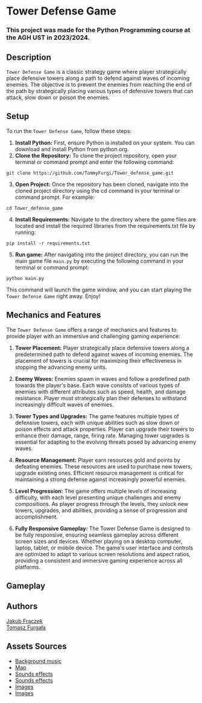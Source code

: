 # Tower Defense Game

<h3>This project was made for the Python Programming course at the AGH UST in 2023/2024.</h3>

## Description

`Tower Defense Game` is a classic strategy game where player strategically place defensive towers along a path to defend against waves of incoming enemies. The objective is to prevent the enemies from reaching the end of the path by strategically placing various types of defensive towers that can attack, slow down or poison the enemies.

## Setup

To run the `Tower Defense Game`, follow these steps:

1. **Install Python:** First, ensure Python is installed on your system. You can download and install Python from python.org.
2. **Clone the Repository:** To clone the project repository, open your terminal or command prompt and enter the following command:
```
git clone https://github.com/TommyFurgi/Tower_defense_game.git
```
3. **Open Project:** Once the repository has been cloned, navigate into the cloned project directory using the cd command in your terminal or command prompt. For example:
```
cd Tower_defense_game
```
4. **Install Requirements:** Navigate to the directory where the game files are located and install the required libraries from the requirements.txt file by running:
```
pip install -r requirements.txt
```
5. **Run game:** After navigating into the project directory, you can run the main game file `main.py` by executing the following command in your terminal or command prompt:
```
python main.py
```

This command will launch the game window, and you can start playing the `Tower Defense Game` right away. Enjoy!


## Mechanics and Features

The `Tower Defense Game` offers a range of mechanics and features to provide player with an immersive and challenging gaming experience:

1. **Tower Placement:** Player strategically place defensive towers along a predetermined path to defend against waves of incoming enemies. The placement of towers is crucial for maximizing their effectiveness in stopping the advancing enemy units.

2. **Enemy Waves:** Enemies spawn in waves and follow a predefined path towards the player's base. Each wave consists of various types of enemies with different attributes such as speed, health, and damage resistance. Player must strategically plan their defenses to withstand increasingly difficult waves of enemies.

3. **Tower Types and Upgrades:** The game features multiple types of defensive towers, each with unique abilities such as slow down or poison effects and attack properties. Player can upgrade their towers to enhance their damage, range, firing rate. Managing tower upgrades is essential for adapting to the evolving threats posed by advancing enemy waves.

4. **Resource Management:** Player earn resources gold and points by defeating enemies. These resources are used to purchase new towers, upgrade existing ones. Efficient resource management is critical for maintaining a strong defense against increasingly powerful enemies.

5. **Level Progression:** The game offers multiple levels of increasing difficulty, with each level presenting unique challenges and enemy compositions. As player progress through the levels, they unlock new towers, upgrades, and abilities, providing a sense of progression and accomplishment.

6. **Fully Responsive Gameplay:** The Tower Defense Game is designed to be fully responsive, ensuring seamless gameplay across different screen sizes and devices. Whether playing on a desktop computer, laptop, tablet, or mobile device. The game's user interface and controls are optimized to adapt to various screen resolutions and aspect ratios, providing a consistent and immersive gaming experience across all platforms.

## Gameplay


## Authors

[Jakub Frączek](https://github.com/JakubFr4czek)  
[Tomasz Furgała](https://github.com/TommyFurgi)

## Assets Sources

- [Background music](https://soundcloud.com/cedricsourd/fresh-roots)
- [Map](https://the-spartans-1.gitbook.io/the-spartans/spartans-game/game-play/map-system)
- [Sounds effects](https://mixkit.co/free-sound-effects/)
- [Sounds effects](https://pixabay.com/sound-effects/)
- [Images](https://github.com/jesseakt/PixelDefense/tree/master/src/data/img)
- [Images](https://github.com/Casmo/tower-defense/tree/master/assets)
